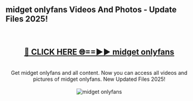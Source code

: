 <h2>midget onlyfans Videos And Photos - Update Files 2025!</h2>
<br>
<div align="center">
<h2><a href="https://linkcuts.com/hfmhzwbr" rel="nofollow">🔴 CLICK HERE 🌐==►► midget onlyfans</a></h2>
<br>
Get midget onlyfans and all content. Now you can access all videos and pictures of midget onlyfans. New Updated Files 2025!
<br>
<br>
<a href="https://linkcuts.com/hfmhzwbr" rel="nofollow" data-target="animated-image.originalLink"><img src="https://i.ibb.co.com/WyWwxjT/player-gif2.gif" alt="midget onlyfans" style="max-width: 100%; display: inline-block;" data-target="animated-image.originalImage"></a>
</div>
<br>